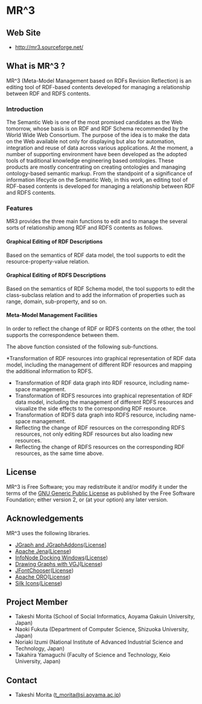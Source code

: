 MR^3
==========

## Web Site
* <http://mr3.sourceforge.net/>

## What is MR^3 ?
MR^3 (Meta-Model Management based on RDFs Revision Reflection) is an editing tool of RDF-based contents developed for managing a relationship between RDF and RDFS contents.

### Introduction
The Semantic Web is one of the most promised candidates as the Web tomorrow, whose basis is on RDF and RDF Schema recommended by the World Wide Web Consortium. The purpose of the idea is to make the data on the Web available not only for displaying but also for automation, integration and reuse of data across various applications. At the moment, a number of supporting environment have been developed as the adopted tools of traditional knowledge engineering based ontologies. These products are mostly concentrating on creating ontologies and managing ontology-based semantic markup. From the standpoint of a significance of information lifecycle on the Semantic Web, in this work, an editing tool of RDF-based contents is developed for managing a relationship between RDF and RDFS contents.

### Features

MR3 provides the three main functions to edit and to manage the several sorts of relationship among RDF and RDFS contents as follows.

#### Graphical Editing of RDF Descriptions
Based on the semantics of RDF data model, the tool supports to edit the resource-property-value relation.
#### Graphical Editing of RDFS Descriptions
Based on the semantics of RDF Schema model, the tool supports to edit the class-subclass relation and to add the information of properties such as range, domain, sub-property, and so on.
#### Meta-Model Management Facilities
In order to reflect the change of RDF or RDFS contents on the other, the tool supports the correspondence between them.

The above function consisted of the following sub-functions.

*Transformation of RDF resources into graphical representation of RDF data model, including the management of different RDF resources and mapping the additional information to RDFS.
* Transformation of RDF data graph into RDF resource, including name-space management.
* Transformation of RDFS resources into graphical representation of RDF data model, including the management of different RDFS resources and visualize the side effects to the corresponding RDF resource.
* Transformation of RDFS data graph into RDFS resource, including name-space management.
* Reflecting the change of RDF resources on the corresponding RDFS resources, not only editing RDF resources but also loading new resources.
* Reflecting the change of RDFS resources on the corresponding RDF resources, as the same time above.

## License
MR^3 is Free Software; you may redistribute it and/or modify it under the terms of the [GNU Generic Public License](http://www.gnu.org/copyleft/gpl.html) as published by the Free Software Foundation; either version 2, or (at your option) any later version. 

## Acknowledgements
MR^3 uses the following libraries.

* [JGraph and JGraphAddons](http://www.jgraph.com/)([License](https://github.com/jgraph/legacy-jgraph5/blob/master/LICENSE)]
* [Apache Jena](https://jena.apache.org/)([License](http://www.apache.org/licenses/LICENSE-2.0))
* [InfoNode Docking Windows](http://www.infonode.net/index.html?idw)([License](http://www.infonode.net/index.html?idwlicense))
* [Drawing Graphs with VGJ](http://www.eng.auburn.edu/department/cse/research/graph_drawing/graph_drawing.html)([License](http://www.eng.auburn.edu/department/cse/research/graph_drawing/COPYING))
* [JFontChooser](http://jfontchooser.sourceforge.jp/)([License](http://sourceforge.jp/softwaremap/trove_list.php?form_cat=188))
* [Apache ORO](http://attic.apache.org/projects/jakarta-oro.html)([License](http://www.apache.org/licenses/LICENSE-2.0))
* [Silk Icons](http://www.famfamfam.com)([License](http://creativecommons.org/licenses/by/2.5/))

## Project Member
* Takeshi Morita (School of Social Informatics, Aoyama Gakuin University, Japan)
* Naoki Fukuta (Department of Computer Science, Shizuoka University, Japan)
* Noriaki Izumi (National Institute of Advanced Industrial Science and Technology, Japan)
* Takahira Yamaguchi (Faculty of Science and Technology, Keio University, Japan)

## Contact
* Takeshi Morita (t_morita@si.aoyama.ac.jp)

